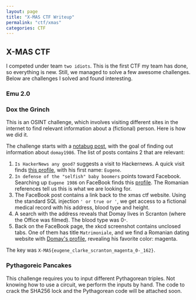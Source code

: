 ```yaml
---
layout: page
title: "X-MAS CTF Writeup"
permalink: "ctf/xmas"
categories: CTF
---
```

## X-MAS CTF
I competed under team `two idiots`. This is the first CTF my team has done, so everything is new. Still, we managed to solve a few awesome challenges. Below are challenges I solved and found interesting.

### Emu 2.0

### Dox the Grinch
This is an OSINT challenge, which involves visiting different sites in the internet to find relevant information about a (fictional) person. Here is how we did it.

The challenge starts with a [notabug post](https://notabug.io/t/whatever/comments/44530e6b7740f22940db9c176b621900d0bce697/i-hate-xmas), with the goal of finding out information about `domay1986`. The list of posts contains 2 that are relevant:
1. `Is HackerNews any good?` suggests a visit to Hackernews. A quick visit finds [this profile](https://news.ycombinator.com/user?id=Domay1986), with his first name: `Eugene`.
2. `In defense of the "selfish" baby boomers` points toward Facebook. Searching up `Eugene 1986` on FaceBook finds this [profile](https://www.facebook.com/eugene.clarke.56232). The Romanian references tell us this is what we are looking for.
3. The FaceBook post contains a link back to the xmas ctf website. Using the standard SQL injection `' or true or '`, we get access to a fictional medical record with his address, blood type and height.
4. A search with the address reveals that Domay lives in Scranton (where the Office was filmed). The blood type was 0-.
5. Back on the FaceBook page, the xkcd screenshot contains unclosed tabs. One of them has title `Matrimoniale`, and we find a Romanian dating website with [Domay's profile](https://www.matrimoniale.ro/Domay1986), revealing his favorite color: magenta.

The key was `X-MAS{eugene_clarke_scranton_magenta_0-_162}`.

### Pythagoreic Pancakes
This challenge requires you to input different Pythagorean triples. Not knowing how to use a circuit, we perform the inputs by hand. The code to crack the SHA256 lock and the Pythagorean code will be attached soon.
